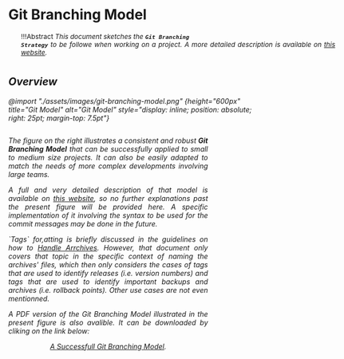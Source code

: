 # Git Branching Model

<div style="min-width: 45em; font-size: normal; margin: 0 10% 5ex 5%;">
<div style="font-size: 95%; text-align: justify;">

!!!Abstract
    <i>This document sketches the <b><code>Git Branching Strategy</code></b> to be followe when working on a project. A more detailed description is available on <a href="https://nvie.com/posts/a-successful-git-branching-model/" target="blank">this website</a>.
</div></div>

## Overview

@import "./assets/images/git-branching-model.png" {height="600px" title="Git Model" alt="Git Model" style="display: inline; position: absolute; right: 25pt; margin-top: 7.5pt"}

<div style="display: inline-block;  width:400px; text-align: justify">
<p>The figure on the right illustrates a consistent and robust <b><i>Git Branching Model</i></b> that can be successfully applied to small to medium size projects. It can also be easily adapted to match the needs of more complex developments involving large teams.</p>
<p>
A full and very detailed description of that model is available on <a href="https://nvie.com/posts/a-successful-git-branching-model/" target="blank">this website</a>, so no further explanations past the present figure will be provided here. A specific implementation of it involving the syntax to be used for the commit messages may be done in the future.
</p>
<p>
`Tags` for,atting is briefly discussed in the guidelines on how to <a href="../handling-archives/handling-archives.md">Handle Arrchives</a>. However, that document only covers that topic in the specific context of naming the archives' files, which then only considers the cases of tags that are used to identify releases (i.e. version numbers) and tags that are used to identify important backups and archives (i.e. rollback points). Other use cases are not even mentionned.
</p>
<p>
 A  PDF version of the  <i>Git Branching Model</i> illustrated in the present figure is also avalible. It can be downloaded by cliking on the link below:
 <div style="text-align:center; margin: 1ex 0 1ex 0">
 <a href="./assets/images/git-model.pdf" target="blank">A Successfull Git Branching Model</a>.
 </div>
</div>
